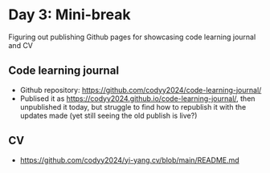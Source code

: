 # Day 3: Mini-break
Figuring out publishing Github pages for showcasing code learning journal and CV

## Code learning journal
- Github repository: https://github.com/codyy2024/code-learning-journal/
- Publised it as https://codyy2024.github.io/code-learning-journal/, then unpublished it today, but struggle to find how to republish it with the updates made (yet still seeing the old publish is live?)

## CV
- https://github.com/codyy2024/yi-yang.cv/blob/main/README.md
